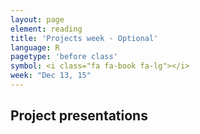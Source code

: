 ```yaml
---
layout: page
element: reading
title: 'Projects week - Optional'
language: R
pagetype: 'before class'
symbol: <i class="fa fa-book fa-lg"></i>
week: "Dec 13, 15"
---
```


## Project presentations
